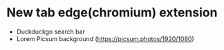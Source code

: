 # New tab edge(chromium) extension
* Duckduckgo search bar
* Lorem Picsum background (https://picsum.photos/1920/1080)